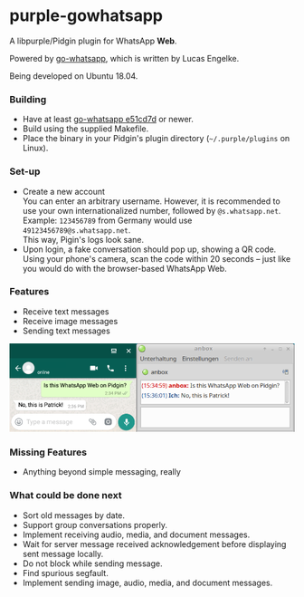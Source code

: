 # purple-gowhatsapp

A libpurple/Pidgin plugin for WhatsApp **Web**.

Powered by [go-whatsapp](https://github.com/Rhymen/go-whatsapp), which is written by Lucas Engelke.

Being developed on Ubuntu 18.04.

### Building

* Have at least [go-whatsapp e51cd7d](https://github.com/Rhymen/go-whatsapp/commit/e51cd7d0bbd46ddee94a6b2115d4c8d9c2e86a33) or newer.
* Build using the supplied Makefile.
* Place the binary in your Pidgin's plugin directory (`~/.purple/plugins` on Linux).

### Set-up

* Create a new account  
  You can enter an arbitrary username. 
  However, it is recommended to use your own internationalized number, followed by `@s.whatsapp.net`.  
  Example: `123456789` from Germany would use `49123456789@s.whatsapp.net`.  
  This way, Pigin's logs look sane.
* Upon login, a fake conversation should pop up, showing a QR code.  
  Using your phone's camera, scan the code within 20 seconds – just like you would do with the browser-based WhatsApp Web.

### Features

* Receive text messages
* Receive image messages
* Sending text messages

![Instant Message](/instant_message.png?raw=true "Instant Message Screenshot")  

### Missing Features

* Anything beyond simple messaging, really

### What could be done next

* Sort old messages by date.
* Support group conversations properly.
* Implement receiving audio, media, and document messages.
* Wait for server message received acknowledgement before displaying sent message locally.
* Do not block while sending message.
* Find spurious segfault.
* Implement sending image, audio, media, and document messages.
